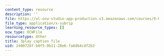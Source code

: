 ```yaml
---
content_type: resource
description: ''
file: https://ol-ocw-studio-app-production.s3.amazonaws.com/courses/9-00sc-introduction-to-psychology-fall-2011/2400728fb0f59b1128e6fa6d64cdf2b3_76O3rulk844.srt
file_type: application/x-subrip
learning_resource_types: []
ocw_type: OCWFile
resourcetype: Other
title: 3play caption file
uid: 2400728f-b0f5-9b11-28e6-fa6d64cdf2b3
---
```

